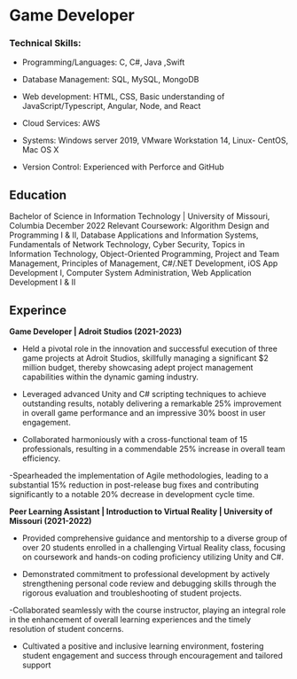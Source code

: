 # Game Developer


### Technical Skills: 

- Programming/Languages: C, C#, Java ,Swift  

- Database Management: SQL, MySQL, MongoDB 

- Web development: HTML, CSS, Basic understanding of JavaScript/Typescript, Angular, Node, and React  

 - Cloud Services: AWS  

- Systems: Windows server 2019, VMware Workstation 14, Linux- CentOS, Mac OS X 

- Version Control: Experienced with Perforce and GitHub  

## Education 

Bachelor of Science in Information Technology | University of Missouri, Columbia 
December 2022 
Relevant Coursework: Algorithm Design and Programming I & II, Database Applications and Information Systems, 
Fundamentals of Network Technology, Cyber Security, Topics in Information Technology, Object-Oriented Programming, 
Project and Team Management, Principles of Management, C#/.NET Development, iOS App Development I, Computer 
System Administration, Web Application Development I & II  

## Experince
**Game Developer | Adroit Studios (2021-2023)**

- Held a pivotal role in the innovation and successful execution of three game projects at Adroit Studios, skillfully 
managing a significant $2 million budget, thereby showcasing adept project management capabilities within the 
dynamic gaming industry. 

- Leveraged advanced Unity and C# scripting techniques to achieve outstanding results, notably delivering a remarkable 
25% improvement in overall game performance and an impressive 30% boost in user engagement. 

- Collaborated harmoniously with a cross-functional team of 15 professionals, resulting in a commendable 25% increase 
in overall team efficiency. 

-Spearheaded the implementation of Agile methodologies, leading to a substantial 15% reduction in post-release bug 
fixes and contributing significantly to a notable 20% decrease in development cycle time. 

**Peer Learning Assistant | Introduction to Virtual Reality | University of Missouri (2021-2022)** 

- Provided comprehensive guidance and mentorship to a diverse group of over 20 students enrolled in a challenging 
Virtual Reality class, focusing on coursework and hands-on coding proficiency utilizing Unity and C#.

- Demonstrated commitment to professional development by actively strengthening personal code review and 
debugging skills through the rigorous evaluation and troubleshooting of student projects.

-Collaborated seamlessly with the course instructor, playing an integral role in the enhancement of overall learning 
experiences and the timely resolution of student concerns.

- Cultivated a positive and inclusive learning environment, fostering student engagement and success through 
encouragement and tailored support
